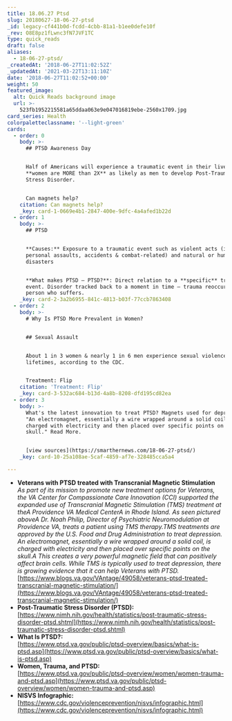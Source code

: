 ```yaml
---
title: 18.06.27 Ptsd
slug: 20180627-18-06-27-ptsd
_id: legacy-cf441b0d-fcdd-4cbb-81a1-b1ee0defe10f
_rev: O8E8pz1fLwnc3fN7JVF1TC
type: quick_reads
draft: false
aliases:
  - 18-06-27-ptsd/
_createdAt: '2018-06-27T11:02:52Z'
_updatedAt: '2021-03-22T13:11:10Z'
date: '2018-06-27T11:02:52+00:00'
weight: 50
featured_image:
  alt: Quick Reads background image
  url: >-
    523fb1952215581a65ddaa063e9e047016819ebe-2560x1709.jpg
card_series: Health
colorpaletteclassname: '--light-green'
cards:
  - order: 0
    body: >-
      ## PTSD Awareness Day


      Half of Americans will experience a traumatic event in their lives, yet
      **women are MORE than 2X** as likely as men to develop Post-Traumatic
      Stress Disorder.


      Can magnets help?
    citation: Can magnets help?
    _key: card-1-0669e4b1-2847-400e-9dfc-4a4afed1b22d
  - order: 1
    body: >-
      ## PTSD


      **Causes:** Exposure to a traumatic event such as violent acts (including
      personal assaults, accidents & combat-related) and natural or human-caused
      disasters


      **What makes PTSD – PTSD?**: Direct relation to a **specific** traumatic
      event. Disorder tracked back to a moment in time – trauma reoccurs in the
      person who suffers.
    _key: card-2-3a2b6955-841c-4813-b03f-77ccb7863408
  - order: 2
    body: >-
      # Why Is PTSD More Prevalent in Women?


      ## Sexual Assault


      About 1 in 3 women & nearly 1 in 6 men experience sexual violence in their
      lifetimes, according to the CDC.


      Treatment: Flip
    citation: 'Treatment: Flip'
    _key: card-3-532ac684-b13d-4a8b-8208-dfd195cd82ea
  - order: 3
    body: >-
      What's the latest innovation to treat PTSD? Magnets used for depression -
      "An electromagnet, essentially a wire wrapped around a solid coil, is
      charged with electricity and then placed over specific points on the
      skull." Read More.


      [view sources](https://smarthernews.com/18-06-27-ptsd/)
    _key: card-10-25a108ae-5caf-4859-af7e-328485cca5a4

---
```

* **Veterans with PTSD treated with Transcranial Magnetic Stimulation**  
_As part of its mission to promote new treatment options for Veterans, the VA Center for Compassionate Care Innovation (CCI) supported the expanded use of Transcranial Magnetic Stimulation (TMS) treatment at theA Providence VA Medical CenterA in Rhode Island. As seen pictured aboveA Dr. Noah Philip, Director of Psychiatric Neuromodulation at Providence VA, treats a patient using TMS therapy.TMS treatments are approved by the U.S. Food and Drug Administration to treat depression. An electromagnet, essentially a wire wrapped around a solid coil, is charged with electricity and then placed over specific points on the skull.A This creates a very powerful magnetic field that can positively affect brain cells. While TMS is typically used to treat depression, there is growing evidence that it can help Veterans with PTSD._  
[https://www.blogs.va.gov/VAntage/49058/veterans-ptsd-treated-transcranial-magnetic-stimulation/](https://www.blogs.va.gov/VAntage/49058/veterans-ptsd-treated-transcranial-magnetic-stimulation/)
* **Post-Traumatic Stress Disorder (PTSD):**  
[https://www.nimh.nih.gov/health/statistics/post-traumatic-stress-disorder-ptsd.shtml](https://www.nimh.nih.gov/health/statistics/post-traumatic-stress-disorder-ptsd.shtml)
* **What Is PTSD?:**  
[https://www.ptsd.va.gov/public/ptsd-overview/basics/what-is-ptsd.asp](https://www.ptsd.va.gov/public/ptsd-overview/basics/what-is-ptsd.asp)
* **Women, Trauma, and PTSD:**  
[https://www.ptsd.va.gov/public/ptsd-overview/women/women-trauma-and-ptsd.asp](https://www.ptsd.va.gov/public/ptsd-overview/women/women-trauma-and-ptsd.asp)
* **NISVS Infographic:**  
[https://www.cdc.gov/violenceprevention/nisvs/infographic.html](https://www.cdc.gov/violenceprevention/nisvs/infographic.html)